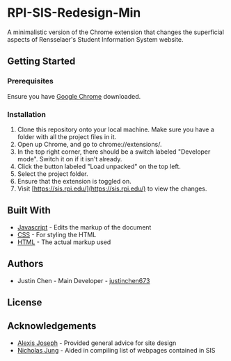 # RPI-SIS-Redesign-Min
A minimalistic version of the Chrome extension that changes the superficial aspects of Rensselaer's Student Information System website.

## Getting Started

### Prerequisites

Ensure you have [Google Chrome](https://www.google.com/chrome/) downloaded.

### Installation

1. Clone this repository onto your local machine. Make sure you have a folder with all the project files in it.
2. Open up Chrome, and go to chrome://extensions/.
3. In the top right corner, there should be a switch labeled "Developer mode". Switch it on if it isn't already.
4. Click the button labeled "Load unpacked" on the top left.
5. Select the project folder.
6. Ensure that the extension is toggled on.
7. Visit [https://sis.rpi.edu/](https://sis.rpi.edu/) to view the changes.

## Built With

* [Javascript](https://www.javascript.com/) - Edits the markup of the document
* [CSS](https://www.w3schools.com/css/) - For styling the HTML
* [HTML](https://html.com/) - The actual markup used

## Authors

* Justin Chen - Main Developer - [justinchen673](https://github.com/justinchen673)

## License

## Acknowledgements

* [Alexis Joseph](https://github.com/alexistj) - Provided general advice for site design
* [Nicholas Jung](https://github.com/niclee500) - Aided in compiling list of webpages contained in SIS

